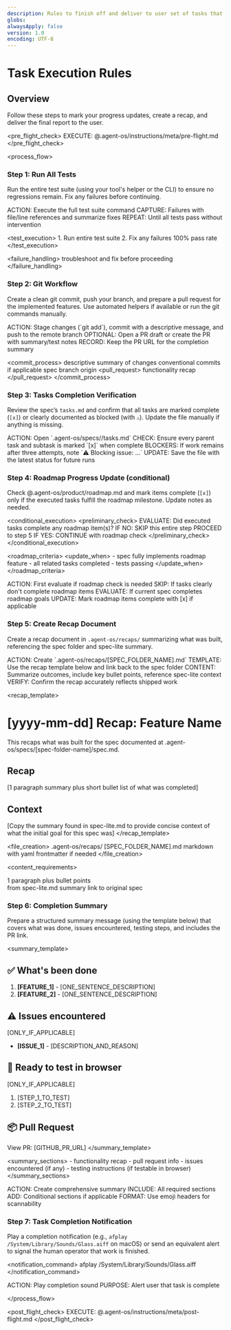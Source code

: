 ```yaml
---
description: Rules to finish off and deliver to user set of tasks that have been completed using Agent OS
globs:
alwaysApply: false
version: 1.0
encoding: UTF-8
---
```


# Task Execution Rules

## Overview

Follow these steps to mark your progress updates, create a recap, and deliver the final report to the user.

<pre_flight_check>
  EXECUTE: @.agent-os/instructions/meta/pre-flight.md
</pre_flight_check>

<process_flow>

<step number="1" name="test_suite_verification">

### Step 1: Run All Tests

Run the entire test suite (using your tool's helper or the CLI) to ensure no regressions remain. Fix any failures before continuing.

<instructions>
  ACTION: Execute the full test suite command
  CAPTURE: Failures with file/line references and summarize fixes
  REPEAT: Until all tests pass without intervention
</instructions>

<test_execution>
  <order>
    1. Run entire test suite
    2. Fix any failures
  </order>
  <requirement>100% pass rate</requirement>
</test_execution>

<failure_handling>
  <action>troubleshoot and fix</action>
  <priority>before proceeding</priority>
</failure_handling>

</step>

<step number="2" name="git_workflow">

### Step 2: Git Workflow

Create a clean git commit, push your branch, and prepare a pull request for the implemented features. Use automated helpers if available or run the git commands manually.

<instructions>
  ACTION: Stage changes (`git add`), commit with a descriptive message, and push to the remote branch
  OPTIONAL: Open a PR draft or create the PR with summary/test notes
  RECORD: Keep the PR URL for the completion summary
</instructions>

<commit_process>
  <commit>
    <message>descriptive summary of changes</message>
    <format>conventional commits if applicable</format>
  </commit>
  <push>
    <target>spec branch</target>
    <remote>origin</remote>
  </push>
  <pull_request>
    <title>descriptive PR title</title>
    <description>functionality recap</description>
  </pull_request>
</commit_process>

</step>

<step number="3" name="tasks_list_check">

### Step 3: Tasks Completion Verification

Review the spec’s `tasks.md` and confirm that all tasks are marked complete (`[x]`) or clearly documented as blocked (with `⚠️`). Update the file manually if anything is missing.

<instructions>
  ACTION: Open `.agent-os/specs/<spec-folder>/tasks.md`
  CHECK: Ensure every parent task and subtask is marked `[x]` when complete
  BLOCKERS: If work remains after three attempts, note `⚠️ Blocking issue: ...`
  UPDATE: Save the file with the latest status for future runs
</instructions>

</step>

<step number="4" name="roadmap_progress_check">

### Step 4: Roadmap Progress Update (conditional)

Check @.agent-os/product/roadmap.md and mark items complete (`[x]`) only if the executed tasks fulfill the roadmap milestone. Update notes as needed.

<conditional_execution>
  <preliminary_check>
    EVALUATE: Did executed tasks complete any roadmap item(s)?
    IF NO:
      SKIP this entire step
      PROCEED to step 5
    IF YES:
      CONTINUE with roadmap check
  </preliminary_check>
</conditional_execution>

<roadmap_criteria>
  <update_when>
    - spec fully implements roadmap feature
    - all related tasks completed
    - tests passing
  </update_when>
</roadmap_criteria>

<instructions>
  ACTION: First evaluate if roadmap check is needed
      SKIP: If tasks clearly don't complete roadmap items
  EVALUATE: If current spec completes roadmap goals
  UPDATE: Mark roadmap items complete with [x] if applicable
</instructions>

</step>

<step number="5" name="document_recap">

### Step 5: Create Recap Document

Create a recap document in `.agent-os/recaps/` summarizing what was built, referencing the spec folder and spec-lite summary.

<instructions>
  ACTION: Create `.agent-os/recaps/[SPEC_FOLDER_NAME].md`
  TEMPLATE: Use the recap template below and link back to the spec folder
  CONTENT: Summarize outcomes, include key bullet points, reference spec-lite context
  VERIFY: Confirm the recap accurately reflects shipped work
</instructions>

<recap_template>
  # [yyyy-mm-dd] Recap: Feature Name

  This recaps what was built for the spec documented at .agent-os/specs/[spec-folder-name]/spec.md.

  ## Recap

  [1 paragraph summary plus short bullet list of what was completed]

  ## Context

  [Copy the summary found in spec-lite.md to provide concise context of what the initial goal for this spec was]
</recap_template>

<file_creation>
  <location>.agent-os/recaps/</location>
  <naming>[SPEC_FOLDER_NAME].md</naming>
  <format>markdown with yaml frontmatter if needed</format>
</file_creation>

<content_requirements>
  <summary>1 paragraph plus bullet points</summary>
  <context>from spec-lite.md summary</context>
  <reference>link to original spec</reference>
</content_requirements>

</step>

<step number="6" name="completion_summary">

### Step 6: Completion Summary

Prepare a structured summary message (using the template below) that covers what was done, issues encountered, testing steps, and includes the PR link.

<summary_template>
  ## ✅ What's been done

  1. **[FEATURE_1]** - [ONE_SENTENCE_DESCRIPTION]
  2. **[FEATURE_2]** - [ONE_SENTENCE_DESCRIPTION]

  ## ⚠️ Issues encountered

  [ONLY_IF_APPLICABLE]
  - **[ISSUE_1]** - [DESCRIPTION_AND_REASON]

  ## 👀 Ready to test in browser

  [ONLY_IF_APPLICABLE]
  1. [STEP_1_TO_TEST]
  2. [STEP_2_TO_TEST]

  ## 📦 Pull Request

  View PR: [GITHUB_PR_URL]
</summary_template>

<summary_sections>
  <required>
    - functionality recap
    - pull request info
  </required>
  <conditional>
    - issues encountered (if any)
    - testing instructions (if testable in browser)
  </conditional>
</summary_sections>

<instructions>
  ACTION: Create comprehensive summary
  INCLUDE: All required sections
  ADD: Conditional sections if applicable
  FORMAT: Use emoji headers for scannability
</instructions>

</step>

<step number="7" name="completion_notification">

### Step 7: Task Completion Notification

Play a completion notification (e.g., `afplay /System/Library/Sounds/Glass.aiff` on macOS) or send an equivalent alert to signal the human operator that work is finished.

<notification_command>
  afplay /System/Library/Sounds/Glass.aiff
</notification_command>

<instructions>
  ACTION: Play completion sound
  PURPOSE: Alert user that task is complete
</instructions>

</step>

</process_flow>

<post_flight_check>
  EXECUTE: @.agent-os/instructions/meta/post-flight.md
</post_flight_check>
